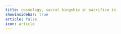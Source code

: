 ```yaml
---
title: cosmology, sacral kingship in sacrifice in 
showinsidebar: true 
article: false 
icon: article 
---
```

